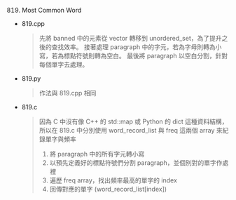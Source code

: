 819. Most Common Word
- 819.cpp
    > 先將 banned 中的元素從 vector 轉移到 unordered_set，為了提升之後的查找效率。
    > 接著處理 paragraph 中的字元，若為字母則轉為小寫，若為標點符號則轉為空白。
    > 最後將 paragraph 以空白分割，針對每個單字去處理。
- 819.py
    > 作法與 819.cpp 相同
- 819.c
    > 因為 C 中沒有像 C++ 的 std::map 或 Python 的 dict 這種資料結構，所以在 819.c 中分別使用 word_record_list 與 freq 這兩個 array 來紀錄單字與頻率
    >1. 將 paragraph 中的所有字元轉小寫
    >2. 以預先定義好的標點符號們分割 paragraph，並個別對的單字作處裡
    >3. 遍歷 freq array，找出頻率最高的單字的 index
    >4. 回傳對應的單字 (word_record_list[index])